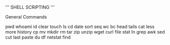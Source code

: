'''
SHELL SCRIPTING
'''

General Commands

pwd
whoami
id
clear
touch
ls
cd
date
sort
seq
wc
bc
head
tails
cat
less
more
history
cp
mv
mkdir
rm
tar
zip
unzip
wget
curl
file
stat
In
grep
awk
sed
cut
last
paste
du
df
netstat
find
